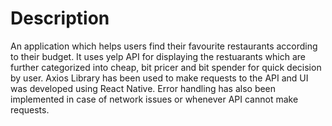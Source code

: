 # Description

An application which helps users find their favourite restaurants according to their budget. 
It uses yelp API for displaying the restuarants which are further categorized into cheap, bit pricer and bit spender for quick decision by user.
Axios Library has been used to make requests to the API  and UI was developed using React Native.
Error handling has also been implemented in case of network issues or whenever API cannot make requests.
